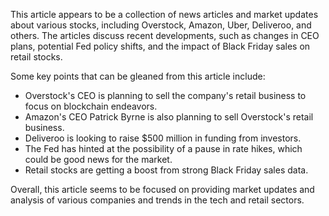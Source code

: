 This article appears to be a collection of news articles and market updates about various stocks, including Overstock, Amazon, Uber, Deliveroo, and others. The articles discuss recent developments, such as changes in CEO plans, potential Fed policy shifts, and the impact of Black Friday sales on retail stocks.

Some key points that can be gleaned from this article include:

* Overstock's CEO is planning to sell the company's retail business to focus on blockchain endeavors.
* Amazon's CEO Patrick Byrne is also planning to sell Overstock's retail business.
* Deliveroo is looking to raise $500 million in funding from investors.
* The Fed has hinted at the possibility of a pause in rate hikes, which could be good news for the market.
* Retail stocks are getting a boost from strong Black Friday sales data.

Overall, this article seems to be focused on providing market updates and analysis of various companies and trends in the tech and retail sectors.